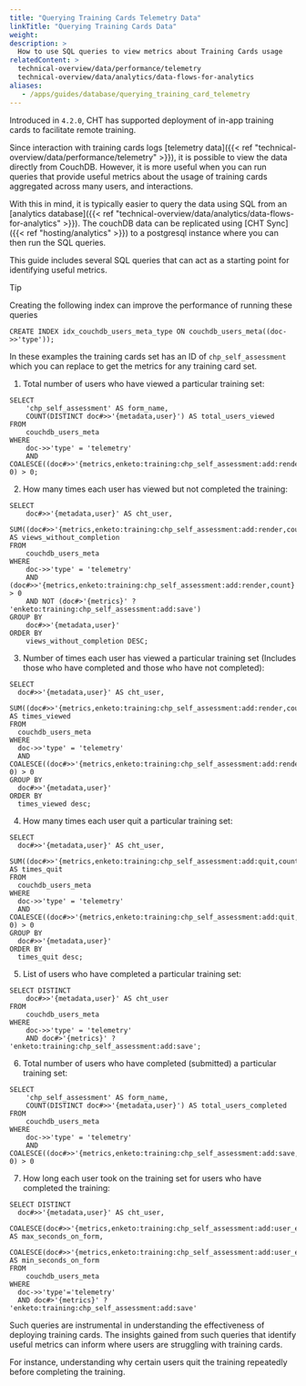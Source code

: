 ```yaml
---
title: "Querying Training Cards Telemetry Data"
linkTitle: "Querying Training Cards Data"
weight: 
description: >
  How to use SQL queries to view metrics about Training Cards usage
relatedContent: >
  technical-overview/data/performance/telemetry
  technical-overview/data/analytics/data-flows-for-analytics
aliases:
   - /apps/guides/database/querying_training_card_telemetry
---
```


Introduced in `4.2.0`, CHT has supported deployment of in-app training cards to facilitate remote training.

Since interaction with training cards logs [telemetry data]({{< ref "technical-overview/data/performance/telemetry" >}}), it is possible to view the data directly from CouchDB. However, it is more useful when you can run queries that provide useful metrics about the usage of training cards aggregated across many users, and interactions. 

With this in mind, it is typically easier to query the data using SQL from an [analytics database]({{< ref "technical-overview/data/analytics/data-flows-for-analytics" >}}). The couchDB data can be replicated using [CHT Sync]({{< ref "hosting/analytics" >}}) to a postgresql instance where you can then run the SQL queries.

This guide includes several SQL queries that can act as a starting point for identifying useful metrics. 

> [!TIP]
> Creating the following index can improve the performance of running these queries 
> 
> `CREATE INDEX idx_couchdb_users_meta_type ON couchdb_users_meta((doc->>'type'));`

In these examples the training cards set has an ID of `chp_self_assessment` which you can replace to get the metrics for any training card set.

1. Total number of users who have viewed a particular training set:

```
SELECT
    'chp_self_assessment' AS form_name,
    COUNT(DISTINCT doc#>>'{metadata,user}') AS total_users_viewed
FROM
    couchdb_users_meta
WHERE
    doc->>'type' = 'telemetry'
    AND COALESCE((doc#>>'{metrics,enketo:training:chp_self_assessment:add:render,count}')::int, 0) > 0;
```

2. How many times each user has viewed but not completed the training:

```
SELECT
    doc#>>'{metadata,user}' AS cht_user,
    SUM((doc#>>'{metrics,enketo:training:chp_self_assessment:add:render,count}')::int) AS views_without_completion
FROM
    couchdb_users_meta
WHERE
    doc->>'type' = 'telemetry'
    AND (doc#>>'{metrics,enketo:training:chp_self_assessment:add:render,count}')::int > 0
    AND NOT (doc#>'{metrics}' ? 'enketo:training:chp_self_assessment:add:save')
GROUP BY
    doc#>>'{metadata,user}'
ORDER BY
    views_without_completion DESC;
```

3. Number of times each user has viewed a particular training set (Includes those who have completed and those who have not completed):

```
SELECT
  doc#>>'{metadata,user}' AS cht_user,
  SUM((doc#>>'{metrics,enketo:training:chp_self_assessment:add:render,count}')::int) AS times_viewed
FROM
  couchdb_users_meta
WHERE
  doc->>'type' = 'telemetry'
  AND COALESCE((doc#>>'{metrics,enketo:training:chp_self_assessment:add:render,count}')::int, 0) > 0
GROUP BY
  doc#>>'{metadata,user}'
ORDER BY
  times_viewed desc;
```

4. How many times each user quit a particular training set:

```
SELECT
  doc#>>'{metadata,user}' AS cht_user,
  SUM((doc#>>'{metrics,enketo:training:chp_self_assessment:add:quit,count}')::int) AS times_quit
FROM
  couchdb_users_meta
WHERE
  doc->>'type' = 'telemetry'
  AND COALESCE((doc#>>'{metrics,enketo:training:chp_self_assessment:add:quit,count}')::int, 0) > 0
GROUP BY
  doc#>>'{metadata,user}'
ORDER BY
  times_quit desc;
```

5. List of users who have completed a particular training set:

```
SELECT DISTINCT
    doc#>>'{metadata,user}' AS cht_user
FROM
    couchdb_users_meta
WHERE
    doc->>'type' = 'telemetry'
    AND doc#>'{metrics}' ? 'enketo:training:chp_self_assessment:add:save';
```

6. Total number of users who have completed (submitted) a particular training set:

```
SELECT
    'chp_self_assessment' AS form_name,
    COUNT(DISTINCT doc#>>'{metadata,user}') AS total_users_completed
FROM
    couchdb_users_meta
WHERE
    doc->>'type' = 'telemetry'
    AND COALESCE((doc#>>'{metrics,enketo:training:chp_self_assessment:add:save,count}')::int, 0) > 0
```

7. How long each user took on the training set for users who have completed the training:

```
SELECT DISTINCT
  doc#>>'{metadata,user}' AS cht_user,
  COALESCE(doc#>>'{metrics,enketo:training:chp_self_assessment:add:user_edit_time,max}','0')::int/1000 AS max_seconds_on_form,    
  COALESCE(doc#>>'{metrics,enketo:training:chp_self_assessment:add:user_edit_time,min}','0')::int/1000 AS min_seconds_on_form
FROM 
    couchdb_users_meta 
WHERE
  doc->>'type'='telemetry'
  AND doc#>'{metrics}' ? 'enketo:training:chp_self_assessment:add:save'
```

Such queries are instrumental in understanding the effectiveness of deploying training cards. The insights gained from such queries that identify useful metrics can inform where users are struggling with training cards. 

For instance, understanding why certain users quit the training repeatedly before completing the training.
